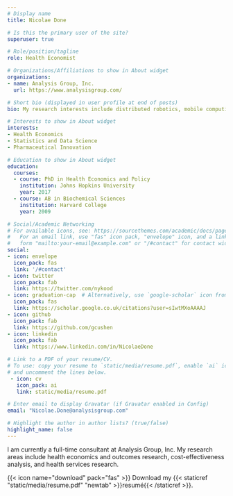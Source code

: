 ```yaml
---
# Display name
title: Nicolae Done

# Is this the primary user of the site?
superuser: true

# Role/position/tagline
role: Health Economist

# Organizations/Affiliations to show in About widget
organizations:
- name: Analysis Group, Inc.
  url: https://www.analysisgroup.com/

# Short bio (displayed in user profile at end of posts)
bio: My research interests include distributed robotics, mobile computing and programmable matter.

# Interests to show in About widget
interests:
- Health Economics
- Statistics and Data Science
- Pharmaceutical Innovation

# Education to show in About widget
education:
  courses:
  - course: PhD in Health Economics and Policy
    institution: Johns Hopkins University
    year: 2017
  - course: AB in Biochemical Sciences
    institution: Harvard College
    year: 2009

# Social/Academic Networking
# For available icons, see: https://sourcethemes.com/academic/docs/page-builder/#icons
#   For an email link, use "fas" icon pack, "envelope" icon, and a link in the
#   form "mailto:your-email@example.com" or "/#contact" for contact widget.
social:
- icon: envelope
  icon_pack: fas
  link: '/#contact'
- icon: twitter
  icon_pack: fab
  link: https://twitter.com/nykood
- icon: graduation-cap  # Alternatively, use `google-scholar` icon from `ai` icon pack
  icon_pack: fas
  link: https://scholar.google.co.uk/citations?user=sIwtMXoAAAAJ
- icon: github
  icon_pack: fab
  link: https://github.com/gcushen
- icon: linkedin
  icon_pack: fab
  link: https://www.linkedin.com/in/NicolaeDone

# Link to a PDF of your resume/CV.
# To use: copy your resume to `static/media/resume.pdf`, enable `ai` icons in `params.toml`, 
# and uncomment the lines below.
 - icon: cv
   icon_pack: ai
   link: static/media/resume.pdf

# Enter email to display Gravatar (if Gravatar enabled in Config)
email: "Nicolae.Done@analysisgroup.com"

# Highlight the author in author lists? (true/false)
highlight_name: false
---
```


I am currently a full-time consultant at Analysis Group, Inc. My research areas include health economics and outcomes research, cost-effectiveness analysis, and health services research.

{{< icon name="download" pack="fas" >}} Download my {{< staticref "static/media/resume.pdf" "newtab" >}}resumé{{< /staticref >}}.
